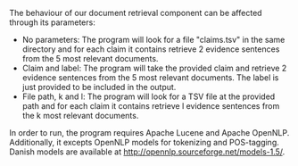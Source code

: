 The behaviour of our document retrieval component can be affected through its parameters:

- No parameters: The program will look for a file "claims.tsv" in the same directory and for each claim it contains retrieve 2 evidence sentences from the 5 most relevant documents.
- Claim and label: The program will take the provided claim and retrieve 2 evidence sentences from the 5 most relevant documents. The label is just provided to be included in the output.
- File path, k and l: The program will look for a TSV file at the provided path and for each claim it contains retrieve l evidence sentences from the k most relevant documents.

In order to run, the program requires Apache Lucene and Apache OpenNLP. Additionally, it excepts OpenNLP models for tokenizing and POS-tagging. Danish models are available at http://opennlp.sourceforge.net/models-1.5/.
